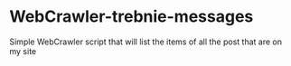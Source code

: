 # WebCrawler-trebnie-messages
Simple WebCrawler script that will list the items of all the post that are on my site
